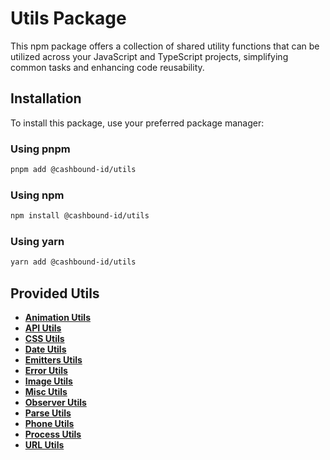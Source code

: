 # Utils Package

This npm package offers a collection of shared utility functions that can be utilized across your JavaScript and TypeScript projects, simplifying common tasks and enhancing code reusability.


## Installation

To install this package, use your preferred package manager:

### Using pnpm
```bash
pnpm add @cashbound-id/utils
```

### Using npm
```bash
npm install @cashbound-id/utils
```

### Using yarn
```bash
yarn add @cashbound-id/utils
```

## Provided Utils 
- **[Animation Utils](./src/animation/animation.md)**
- **[API Utils](./src/api/api.md)**
- **[CSS Utils](./src/css/css.md)**
- **[Date Utils](./src/date/date.md)**
- **[Emitters Utils](./src/emitter/emitter.md)**
- **[Error Utils](./src/error/error.md)**
- **[Image Utils](./src/image/image.md)**
- **[Misc Utils](./src/misc/misc.md)**
- **[Observer Utils](./src/observer/observer.md)**
- **[Parse Utils](./src/parse/parse.md)**
- **[Phone Utils](./src/phone/phone.md)**
- **[Process Utils](./src/process/process.md)**
- **[URL Utils](./src/url/url.md)**


